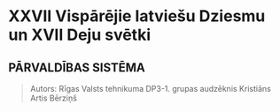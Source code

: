 # XXVII Vispārējie latviešu Dziesmu un XVII Deju svētki
## PĀRVALDĪBAS SISTĒMA

> Autors: Rīgas Valsts tehnikuma DP3-1. grupas audzēknis Kristiāns Artis Bērziņš